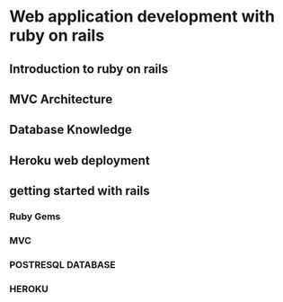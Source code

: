 
# Web application development with ruby on rails


## Introduction to ruby on rails


## MVC Architecture


## Database Knowledge


## Heroku web  deployment


## getting started with rails
### Ruby Gems
### MVC
### POSTRESQL DATABASE
### HEROKU